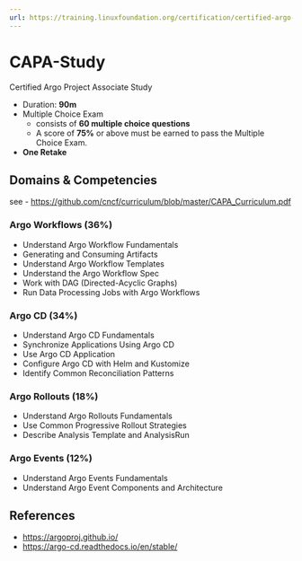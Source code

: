 ```yaml
---
url: https://training.linuxfoundation.org/certification/certified-argo-project-associate-capa/
---
```


# CAPA-Study
Certified Argo Project Associate Study

- Duration: **90m**
- Multiple Choice Exam 
  - consists of **60 multiple choice questions**
  - A score of **75%** or above must be earned to pass the Multiple Choice Exam.
- **One Retake**

## Domains & Competencies

see - https://github.com/cncf/curriculum/blob/master/CAPA_Curriculum.pdf

### Argo Workflows (36%)
- Understand Argo Workflow Fundamentals
- Generating and Consuming Artifacts
- Understand Argo Workflow Templates
- Understand the Argo Workflow Spec
- Work with DAG (Directed-Acyclic Graphs)
- Run Data Processing Jobs with Argo Workflows

### Argo CD (34%)
- Understand Argo CD Fundamentals
- Synchronize Applications Using Argo CD
- Use Argo CD Application
- Configure Argo CD with Helm and Kustomize
- Identify Common Reconciliation Patterns

### Argo Rollouts (18%)
- Understand Argo Rollouts Fundamentals
- Use Common Progressive Rollout Strategies
- Describe Analysis Template and AnalysisRun

### Argo Events (12%)
- Understand Argo Events Fundamentals
- Understand Argo Event Components and Architecture

## References
- https://argoproj.github.io/
- https://argo-cd.readthedocs.io/en/stable/
